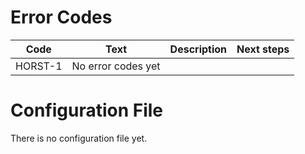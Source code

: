 Error Codes
===========

|   Code   |      Text      |  Description  | Next steps |
|----------|----------------|---------------|------------|
| HORST-1 | No error codes yet | | |

Configuration File
==================

There is no configuration file yet.
